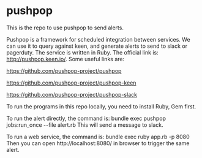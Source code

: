 # pushpop
This is the repo to use pushpop to send alerts.

Pushpop is a framework for scheduled integration between services.  We can use it to query against keen, and generate alerts to send to slack or pagerduty.
The service is written in Ruby.  The official link is: http://pushpop.keen.io/.  Some useful links are:

https://github.com/pushpop-project/pushpop

https://github.com/pushpop-project/pushpop-keen

https://github.com/pushpop-project/pushpop-slack


To run the programs in this repo locally, you need to install Ruby, Gem first.

To run the alert directly, the command is:
bundle exec pushpop jobs:run_once --file alert.rb
This will send a message to slack.

To run a web service, the command is:
bundle exec ruby app.rb -p 8080
Then you can open http://localhost:8080/ in browser to trigger the same alert.

